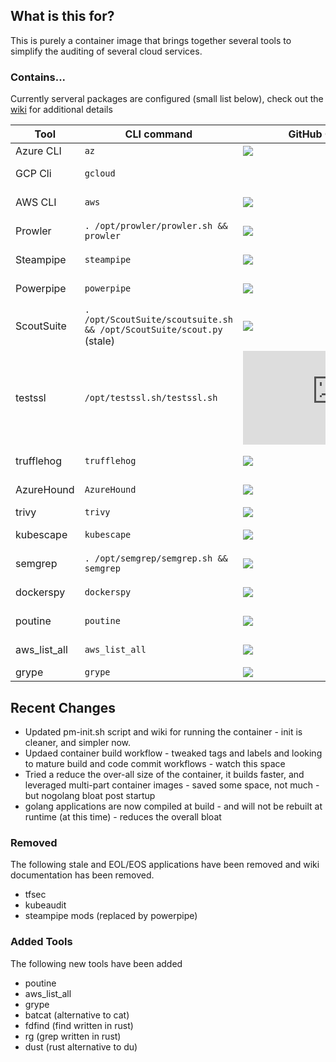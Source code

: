 ## What is this for?
This is purely a container image that brings together several tools to simplify the auditing of several cloud services.

### Contains...
Currently serveral packages are configured (small list below), check out the [wiki](https://github.com/SethBodine/docker/wiki/) for additional details

| Tool | CLI command | GitHub Commit Age | Wiki URL |
| --- | --- | --- | --- |
| Azure CLI | `az` | ![](https://img.shields.io/github/last-commit/Azure/azure-cli) | [Using az cli ](https://github.com/SethBodine/docker/wiki/Cloud-Authentication-via-CLI#azure) |
| GCP Cli | `gcloud` | | [Using gcloud cli](https://github.com/SethBodine/docker/wiki/Cloud-Authentication-via-CLI#gcp) |
| AWS CLI | `aws` | ![](https://img.shields.io/github/last-commit/aws/aws-cli) | [Using aws cli](https://github.com/SethBodine/docker/wiki/Cloud-Authentication-via-CLI#aws) |
| Prowler | `. /opt/prowler/prowler.sh && prowler` | ![](https://img.shields.io/github/last-commit/prowler-cloud/prowler) | [Using Prowler](https://github.com/SethBodine/docker/wiki/Using-Prowler) |
| Steampipe | `steampipe` | ![](https://img.shields.io/github/last-commit/turbot/steampipe) | [Using steampipe](https://github.com/SethBodine/docker/wiki/Using-Steampipe) |
| Powerpipe | `powerpipe` | ![](https://img.shields.io/github/last-commit/turbot/powerpipe) | [Using powerpipe](https://github.com/SethBodine/docker/wiki/Using-Powerpipe) |
| ScoutSuite | `. /opt/ScoutSuite/scoutsuite.sh && /opt/ScoutSuite/scout.py` (stale) | ![](https://img.shields.io/github/last-commit/nccgroup/ScoutSuite) | [Using ScoutSuite](https://github.com/SethBodine/docker/wiki/Using-ScoutSuite) |
| testssl | `/opt/testssl.sh/testssl.sh` | ![](https://img.shields.io/github/last-commit/drwetter/testssl.sh) | [Using testssl.sh](https://github.com/SethBodine/docker/wiki/Using-testssl.sh) |
| trufflehog | `trufflehog` | ![](https://img.shields.io/github/last-commit/trufflesecurity/trufflehog) | [Using Trufflehog](https://github.com/SethBodine/docker/wiki/Using-Trufflehog) |
| AzureHound | `AzureHound` | ![](https://img.shields.io/github/last-commit/BloodHoundAD/AzureHound) | [Using AzureHound](https://github.com/SethBodine/docker/wiki/Using-AzureHound)| 
| trivy | `trivy` | ![](https://img.shields.io/github/last-commit/aquasecurity/trivy) | [Using trivy](https://github.com/SethBodine/docker/wiki/Using-trivy) |
| kubescape | `kubescape` | ![](https://img.shields.io/github/last-commit/kubescape/kubescape) | [Using kubescape](https://github.com/SethBodine/docker/wiki/Using-kubescape) |
| semgrep | `. /opt/semgrep/semgrep.sh && semgrep` | ![](https://img.shields.io/github/last-commit/semgrep/semgrep) | [Using semgrep](https://github.com/SethBodine/docker/wiki/Using-semgrep) |
| dockerspy | `dockerspy` | ![](https://img.shields.io/github/last-commit/UndeadSec/DockerSpy) | [Using dockerspy](https://github.com/SethBodine/docker/wiki/Using-dockerspy) |
| poutine | `poutine` | ![](https://img.shields.io/github/last-commit/boostsecurityio/poutine) | [Using poutine](https://github.com/SethBodine/docker/wiki/Using_poutine) |
| aws_list_all | `aws_list_all` | ![](https://img.shields.io/github/last-commit/JohannesEbke/aws_list_all) | [Using aws_list_all](https://github.com/SethBodine/docker/wiki/Using_aws_list_all) |
| grype | `grype` | ![](https://img.shields.io/github/last-commit/anchore/grype) | [Using grype](https://github.com/SethBodine/docker/wiki/Using_grype) |

## Recent Changes
- Updated pm-init.sh script and wiki for running the container - init is cleaner, and simpler now. 
- Updaed container build workflow - tweaked tags and labels and looking to mature build and code commit workflows - watch this space
- Tried a reduce the over-all size of the container, it builds faster, and leveraged multi-part container images - saved some space, not much - but nogolang bloat post startup
- golang applications are now compiled at build - and will not be rebuilt at runtime (at this time) - reduces the overall bloat

### Removed 
The following stale and EOL/EOS applications have been removed and wiki documentation has been removed.
- tfsec
- kubeaudit
- steampipe mods (replaced by powerpipe)

### Added Tools
The following new tools have been added
- poutine
- aws_list_all
- grype
- batcat (alternative to cat)
- fdfind (find written in rust)
- rg (grep written in rust)
- dust (rust alternative to du)
